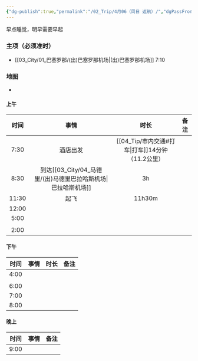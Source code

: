 ```yaml
---
{"dg-publish":true,"permalink":"/02_Trip/4月06（周日 返航）/","dgPassFrontmatter":true}
---
```


早点睡觉，明早需要早起
### 主项（必须准时）
+ [[03_City/01_巴塞罗那/(出)巴塞罗那机场\|(出)巴塞罗那机场]]  7:10

### 地图
+ 
#### 上午

|  时间   |             事情             |             时长              | 备注  |
| :---: | :------------------------: | :-------------------------: | :-: |
| 7:30  |            酒店出发            | [[04_Tip/市内交通#打车\|打车]]14分钟（11.2公里） |     |
| 8:30  | 到达[[03_City/04_马德里/(出)马德里巴拉哈斯机场\|巴拉哈斯机场]] |             3h              |     |
| 11:30 |             起飞             |           11h30m            |     |
| 12:00 |                            |                             |     |
| 5:00  |                            |                             |     |
|       |                            |                             |     |
| 2:00  |                            |                             |     |

####  下午

|  时间  | 事情  | 时长  | 备注  |
| :--: | :-: | :-: | :-: |
| 4:00 |     |     |     |
|      |     |     |     |
| 6:00 |     |     |     |
| 7:00 |     |     |     |
| 8:00 |     |     |     |

####  晚上

|  时间  | 事情  | 备注  |
| :--: | :-: | :-: |
| 9:00 |     |     |

